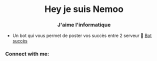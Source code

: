 <h1 align="center">Hey je suis Nemoo</h1>
<h3 align="center">J'aime l'informatique</h3>


- Un bot qui vous permet de poster vos succès entre 2 serveur 🔭 [Bot succès](https://github.com/Nemoos007/bot-succes)

<h3 align="left">Connect with me:</h3>
<p align="left">
</p>


